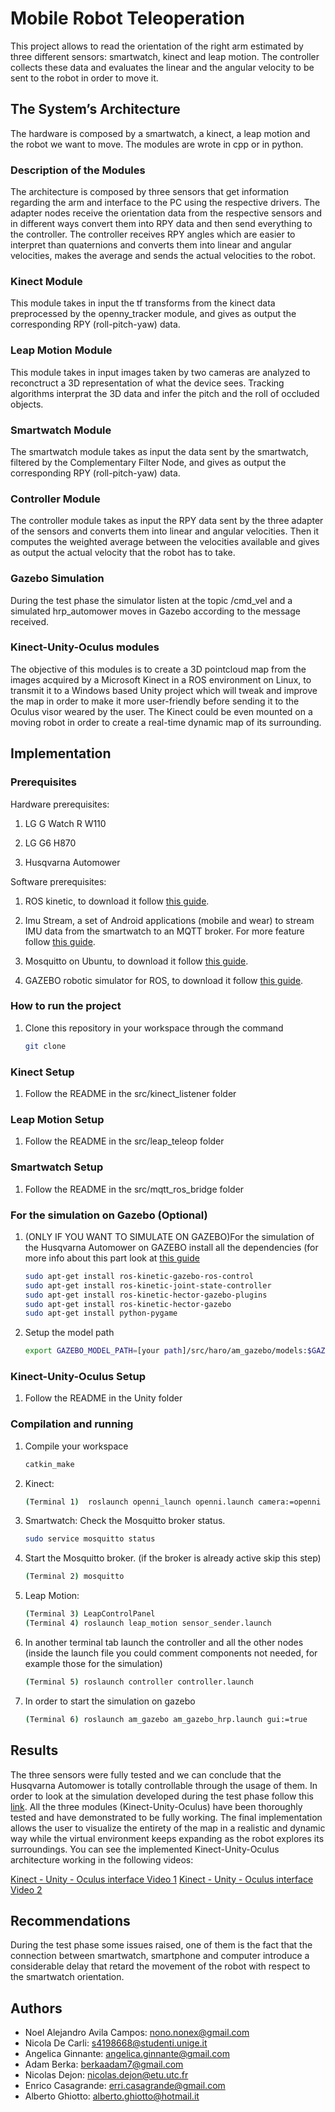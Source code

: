# Mobile Robot Teleoperation

This project allows to read the orientation of the right arm estimated by three different sensors: smartwatch, kinect and leap motion. The controller collects these data and evaluates the linear and the angular velocity to be sent to the robot in order to move it. 

## The System’s Architecture

The hardware is composed by a smartwatch, a kinect, a leap motion and the robot we want to move. The modules are wrote in cpp or in python.

### Description of the Modules

The architecture is composed by three sensors that get information regarding the arm and interface to the PC using the respective drivers. The adapter nodes receive the orientation data from the respective sensors and in different ways convert them into RPY data and then send everything to the controller. The controller receives RPY angles which are easier to interpret than quaternions and converts them into linear and angular velocities, makes the average and sends the actual velocities to the robot.  

### Kinect Module

This module takes in input the tf transforms from the kinect data preprocessed by the openny_tracker module, and gives as output the corresponding RPY (roll-pitch-yaw) data.

### Leap Motion Module

This module takes in input images taken by two cameras are analyzed to reconctruct a 3D representation of what the device sees. Tracking algorithms interprat the 3D data and infer the pitch and the roll of occluded objects.

### Smartwatch Module 

The smartwatch module takes as input the data sent by the smartwatch, filtered by the Complementary Filter Node, and gives as output the corresponding RPY (roll-pitch-yaw) data.

### Controller Module 

The controller module takes as input the RPY data sent by the three adapter of the sensors and converts them into linear and angular velocities. Then it computes the weighted average between the velocities available and gives as output the actual velocity that the robot has to take.


### Gazebo Simulation

During the test phase the simulator listen at the topic /cmd_vel and a simulated hrp_automower moves in Gazebo according to the message received.


### Kinect-Unity-Oculus modules

The objective of this modules is to create a 3D pointcloud map from the images acquired by a Microsoft Kinect in a ROS environment on Linux, to transmit it to a Windows based Unity project which will tweak and improve the map in order to make it more user-friendly before sending it to the Oculus visor weared by the user.
The Kinect could be even mounted on a moving robot in order to create a real-time dynamic map of its surrounding.

## Implementation

### Prerequisites

Hardware prerequisites:

1. LG G Watch R W110

1. LG G6 H870

1. Husqvarna Automower

Software prerequisites:

1. ROS kinetic, to download it follow [this guide](http://wiki.ros.org/kinetic/Installation/Ubuntu).

1. Imu Stream, a set of Android applications (mobile and wear) to stream IMU data from the smartwatch to an MQTT broker. For more feature follow [this guide](http://github.com/EmaroLab/imu_stream).

1. Mosquitto on Ubuntu, to download it follow [this guide](https://www.digitalocean.com/community/tutorials/how-to-install-and-secure-the-mosquitto-mqtt-messaging-broker-on-ubuntu-16-04).



1. GAZEBO robotic simulator for ROS, to download it follow [this guide](http://gazebosim.org/tutorials?tut=ros_installing). 

### How to run the project

1. Clone this repository in your workspace through the command 
	```bash
    git clone
    ```

### Kinect Setup

1. Follow the README in the src/kinect_listener folder

### Leap Motion Setup

1. Follow the README in the src/leap_teleop folder

### Smartwatch Setup

1. Follow the README in the src/mqtt_ros_bridge folder

### For the simulation on Gazebo (Optional)


1. (ONLY IF YOU WANT TO SIMULATE ON GAZEBO)For the simulation of the Husqvarna Automower on GAZEBO install all the dependencies (for more info about this part look at [this guide](https://github.com/HusqvarnaResearch/hrp/blob/master/Startup%20Guide%20HRP.pdf) 
	```bash
	sudo apt-get install ros-kinetic-gazebo-ros-control
	sudo apt-get install ros-kinetic-joint-state-controller
	sudo apt-get install ros-kinetic-hector-gazebo-plugins
	sudo apt-get install ros-kinetic-hector-gazebo
	sudo apt-get install python-pygame
	```

1. Setup the model path
	```bash
	export GAZEBO_MODEL_PATH=[your path]/src/haro/am_gazebo/models:$GAZEBO_MODEL_PATH
	```
	
### Kinect-Unity-Oculus Setup

1. Follow the README in the Unity folder


### Compilation and running

1. Compile your workspace
	```bash
	catkin_make
	```

1. Kinect:
   ```bash
   (Terminal 1)  roslaunch openni_launch openni.launch camera:=openni
   ```

1. Smartwatch:
    Check the Mosquitto broker status.
    ```bash
    sudo service mosquitto status
    ```

1. Start the Mosquitto broker. (if the broker is already active skip this step)
    ```bash
    (Terminal 2) mosquitto
    ```

1. Leap Motion:
   ```bash
   (Terminal 3) LeapControlPanel
   (Terminal 4) roslaunch leap_motion sensor_sender.launch
   ```

1. In another terminal tab launch the controller and all the other nodes (inside the launch file you could comment components not needed, for example those
 for the simulation)
	```bash
    (Terminal 5) roslaunch controller controller.launch
    ```
1. In order to start the simulation on gazebo
	```bash
    (Terminal 6) roslaunch am_gazebo am_gazebo_hrp.launch gui:=true
    ```
## Results
The three sensors were fully tested and we can conclude that the Husqvarna Automower is totally controllable through the usage of them. In order to look at the simulation developed during the test phase follow this [link](https://youtu.be/Zv07ShMY1a4).
All the three modules (Kinect-Unity-Oculus) have been thoroughly tested and have demonstrated to be fully working. 
The final implementation allows the user to visualize the entirety of the map in a realistic and dynamic way while the virtual environment keeps expanding as the robot explores its surroundings.
You can see the implemented Kinect-Unity-Oculus architecture working in the following videos:

[Kinect - Unity - Oculus interface Video 1](https://www.youtube.com/watch?v=akuiFXSs5n4)
[Kinect - Unity - Oculus interface Video 2](https://www.youtube.com/watch?v=fg03l9Zvy0s)


## Recommendations
During the test phase some issues raised, one of them is the fact that the connection between smartwatch, smartphone and computer introduce a considerable delay that retard the movement of the robot with respect to the smartwatch orientation.

## Authors
* Noel Alejandro Avila Campos: nono.nonex@gmail.com
* Nicola De Carli: s4198668@studenti.unige.it
* Angelica Ginnante: angelica.ginnante@gmail.com
* Adam Berka: berkaadam7@gmail.com
* Nicolas Dejon: nicolas.dejon@etu.utc.fr
* Enrico Casagrande: erri.casagrande@gmail.com
* Alberto Ghiotto: alberto.ghiotto@hotmail.it
